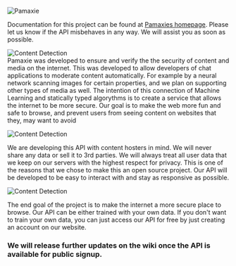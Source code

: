 ![**Pamaxie**](https://i.imgur.com/UzSZPs2.png)

Documentation for this project can be found at [Pamaxies homepage](https://pamaxie.com/). Please let us know if the API misbehaves in any way. We will assist you as soon as possible.

![**Content Detection**](https://i.ibb.co/16z0QC4/scan-image-stuff-smol.png)<br/>
Pamaxie was developed to ensure and verify the the security of content and media on the internet.
This was developed to allow developers of chat applications to moderate content automatically. For example by a neural network scanning images for certain properties, and we plan on supporting other types of media as well. The intention of this connection of Machine Learning and statically typed algorythms is to create a service that allows the internet to be more secure. Our goal is to make the web more fun and safe to browse, and prevent users from seeing content on websites that they, may want to avoid

![**Content Detection**](https://i.ibb.co/k4XXmVT/validate-security-stuff-smol.png)<br/>


We are developing this API with content hosters in mind. We will never share any data or sell it to 3rd parties. We will always treat all user data that we keep on our servers with the highest respect for privacy. This is one of the reasons that we chose to make this an open source project. Our API will be developed to be easy to interact with and stay as responsive as possible. 

![**Content Detection**](https://i.ibb.co/J26Jh15/find-bad-video-smol.png)<br/>

The end goal of the project is to make the internet a more secure place to browse.
Our API can be either trained with your own data. 
If you don't want to train your own data, you can just access our API for free by just creating an account on our website. 

### We will release further updates on the wiki once the API is available for public signup.

